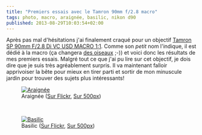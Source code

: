 ```yaml
---
title: "Premiers essais avec le Tamron 90mm f/2.8 macro"
tags: photo, macro, araignée, basilic, nikon d90
published: 2013-08-29T10:03:54+02:00
---
```


Après pas mal d'hésitations j'ai finalement craqué pour un objectif [Tamron SP 90mm F/2.8 Di VC USD
MACRO
1:1](http://www.tamron.eu/fr/objectifs/assortiment/single/product/sp-90mm-f28-di-vc-usd-macro-11-13.html). Comme son *petit* nom l'indique, il est dédié à la macro (ça changera [des oiseaux](/post/parc-des-oiseaux) ;-)) et voici donc les résultats de mes premiers essais. Malgré tout ce que j'ai pu lire sur cet objectif, je dois dire que je suis très agréablement surpris. Il va maintenant falloir apprivoiser la bête pour mieux en tirer parti et sortir de mon minuscule jardin pour trouver des sujets plus intéressants!

<figure class="object-center">
<a href="/images/araignee.jpg"><img
src="/images/660x/araignee.jpg" alt="Araignée"></a><figcaption>Araignée (<a href="http://www.flickr.com/photos/tigr0u/9613975597/">Sur Flickr</a>, <a href="http://500px.com/photo/44507660">Sur 500px</a>)</figcaption>
</figure>
<br>
<figure class="object-center">
<a href="/images/basilic.jpg"><img
src="/images/660x/basilic.jpg" alt="Basilic"></a><figcaption>Basilic (<a href="http://www.flickr.com/photos/tigr0u/9613975597/">Sur Flickr</a>, <a href="http://500px.com/photo/44507658">Sur 500px</a>)</figcaption>
</figure>


